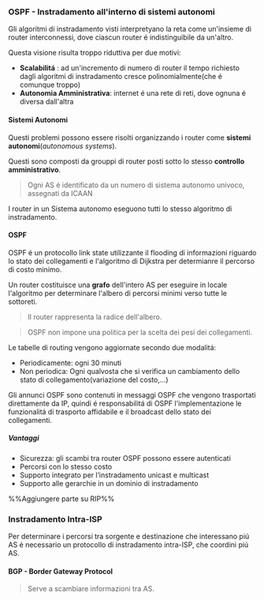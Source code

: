 ### OSPF - Instradamento all'interno di sistemi autonomi
Gli algoritmi di instradamento visti interpretyano la reta come un'insieme di router interconnessi, dove ciascun router é indistinguibile da un'altro.

Questa visione risulta troppo riduttiva per due motivi:
- **Scalabilitá** : ad un'incremento di numero di router il tempo richiesto dagli algoritmi di instradamento cresce polinomialmente(che é comunque troppo)
- **Autonomia Amministrativa**: internet é una rete di reti, dove ognuna é diversa dall'altra

#### Sistemi Autonomi

Questi problemi possono essere risolti organizzando i router come **sistemi autonomi**(*autonomous systems*).

Questi sono composti da grouppi di router posti sotto lo stesso **controllo amministrativo**.

> Ogni AS é identificato da un numero di sistema autonomo univoco, assegnati da ICAAN

I router in un Sistema autonomo eseguono tutti lo stesso algoritmo di instradamento.

#### OSPF 
OSPF é un protocollo link state utilizzante il flooding di informazioni riguardo lo stato dei collegamenti e l'algoritmo di Dijkstra per determianre il percorso di costo minimo.

Un router costituisce una **grafo** dell'intero AS per eseguire in locale l'algoritmo per determinare l'albero di percorsi minimi verso tutte le sottoreti.

> Il router rappresenta la radice dell'albero.

> OSPF non impone una politica per la scelta dei pesi dei collegamenti.

Le tabelle di routing vengono aggiornate secondo due modalitá:
- Periodicamente: ogni 30 minuti
- Non periodica: Ogni qualvosta che si verifica un cambiamento dello stato di collegamento(variazione del costo,$\dots$)

Gli annunci OSPF sono contenuti in messaggi OSPF che vengono trasportati direttamente da IP, quindi é responsabilitá di OSPF l'implementazione le funzionalitá di trasporto affidabile e il broadcast dello stato dei collegamenti.

##### Vantaggi
- Sicurezza: gli scambi tra router OSPF possono essere autenticati
- Percorsi con lo stesso costo
- Supporto integrato per l’instradamento unicast e multicast
- Supporto alle gerarchie in un dominio di instradamento


%%Aggiungere parte su RIP%%

### Instradamento Intra-ISP
Per determinare i percorsi tra sorgente e destinazione che interessano piú AS é necessario un protocollo di instradamento intra-ISP, che coordini piú AS.
#### BGP - Border Gateway Protocol
> Serve a scambiare informazioni tra AS.

